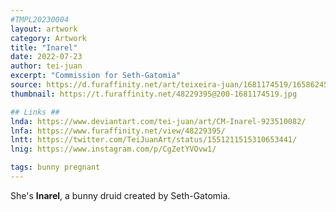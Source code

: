 ```yaml
---
#TMPL20230004
layout: artwork
category: Artwork
title: "Inarel"
date: 2022-07-23
author: tei-juan
excerpt: "Commission for Seth-Gatomia"
source: https://d.furaffinity.net/art/teixeira-juan/1681174519/1658624571.teixeira-juan_2022-07-17_comm-sethgatomia-inarel-druid-alt.png
thumbnail: https://t.furaffinity.net/48229395@200-1681174519.jpg

## Links ##
lnda: https://www.deviantart.com/tei-juan/art/CM-Inarel-923510082/
lnfa: https://www.furaffinity.net/view/48229395/
lntt: https://twitter.com/TeiJuanArt/status/1551211515310653441/
lnig: https://www.instagram.com/p/CgZetYVOvw1/

tags: bunny pregnant
---
```


She's **Inarel**, a bunny druid created by Seth-Gatomia.